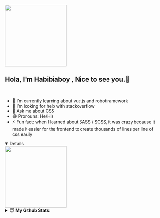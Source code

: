 
<img align='center' src='https://media.giphy.com/media/bcKmIWkUMCjVm/giphy.gif' width='200"'>

## Hola, I'm Habibiaboy , Nice to see you.🤗

<br/>

- 🌱 I’m currently learning about vue.js and robotframework
- 🤔 I’m looking for help with stackoverflow
- 💬 Ask me about CSS
- 😄 Pronouns: He/His
- ⚡ Fun fact: when I learned about SASS / SCSS, it was crazy because it made it easier for the frontend to create thousands of lines per line of css easily

<details open>
 <img align='center' src='https://media.giphy.com/media/13FrpeVH09Zrb2/giphy.gif' width='200"'>
</details>

<details>
 <summary> 😇 <b>My Github Stats</b>: </summary>
<br>
<p align = "left">
  <img src = "https://github-readme-stats.vercel.app/api?username=habibiaboy&show_icons=true&theme=vue&line_height=27">
</p>

</details>


